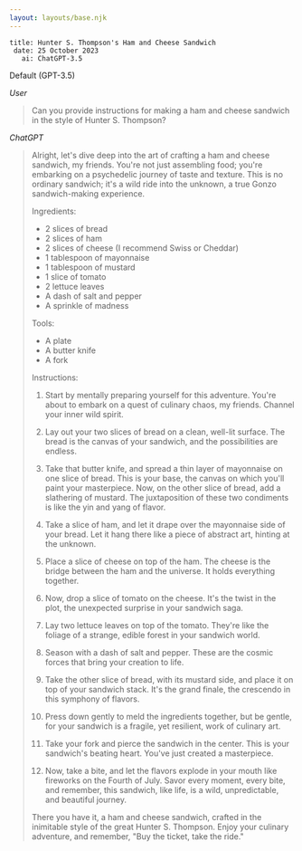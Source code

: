 ```yaml
---
layout: layouts/base.njk
---
```


```
title: Hunter S. Thompson's Ham and Cheese Sandwich
 date: 25 October 2023
   ai: ChatGPT-3.5
```

Default (GPT-3.5)

_User_
> Can you provide instructions for making a ham and cheese sandwich in the style of Hunter S. Thompson?

_ChatGPT_

> Alright, let's dive deep into the art of crafting a ham and cheese sandwich, my friends. You're not just assembling food; you're embarking on a psychedelic journey of taste and texture. This is no ordinary sandwich; it's a wild ride into the unknown, a true Gonzo sandwich-making experience. 
> 
> Ingredients:
> - 2 slices of bread
> - 2 slices of ham
> - 2 slices of cheese (I recommend Swiss or Cheddar)
> - 1 tablespoon of mayonnaise
> - 1 tablespoon of mustard
> - 1 slice of tomato
> - 2 lettuce leaves
> - A dash of salt and pepper
> - A sprinkle of madness
> 
> Tools:
> - A plate
> - A butter knife
> - A fork
> 
> Instructions:
> 
> 1. Start by mentally preparing yourself for this adventure. You're about to embark on a quest of culinary chaos, my friends. Channel your inner wild spirit.
> 
> 2. Lay out your two slices of bread on a clean, well-lit surface. The bread is the canvas of your sandwich, and the possibilities are endless.
> 
> 3. Take that butter knife, and spread a thin layer of mayonnaise on one slice of bread. This is your base, the canvas on which you'll paint your masterpiece. Now, on the other slice of bread, add a slathering of mustard. The juxtaposition of these two condiments is like the yin and yang of flavor.
> 
> 4. Take a slice of ham, and let it drape over the mayonnaise side of your bread. Let it hang there like a piece of abstract art, hinting at the unknown.
> 
> 5. Place a slice of cheese on top of the ham. The cheese is the bridge between the ham and the universe. It holds everything together.
> 
> 6. Now, drop a slice of tomato on the cheese. It's the twist in the plot, the unexpected surprise in your sandwich saga.
> 
> 7. Lay two lettuce leaves on top of the tomato. They're like the foliage of a strange, edible forest in your sandwich world.
> 
> 8. Season with a dash of salt and pepper. These are the cosmic forces that bring your creation to life.
> 
> 9. Take the other slice of bread, with its mustard side, and place it on top of your sandwich stack. It's the grand finale, the crescendo in this symphony of flavors.
> 
> 10. Press down gently to meld the ingredients together, but be gentle, for your sandwich is a fragile, yet resilient, work of culinary art.
> 
> 11. Take your fork and pierce the sandwich in the center. This is your sandwich's beating heart. You've just created a masterpiece.
> 
> 12. Now, take a bite, and let the flavors explode in your mouth like fireworks on the Fourth of July. Savor every moment, every bite, and remember, this sandwich, like life, is a wild, unpredictable, and beautiful journey.
> 
> There you have it, a ham and cheese sandwich, crafted in the inimitable style of the great Hunter S. Thompson. Enjoy your culinary adventure, and remember, "Buy the ticket, take the ride."
